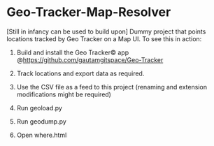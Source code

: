 # Geo-Tracker-Map-Resolver
[Still in infancy can be used to build upon]
Dummy project that points locations tracked by Geo Tracker on a Map UI. To see this in action:

1. Build and install the Geo Tracker© app
@https://github.com/gautamgitspace/Geo-Tracker

2. Track locations and export data as required.
3. Use the CSV file as a feed to this project (renaming and extension modifications might be required)
4. Run geoload.py
5. Run geodump.py
6. Open where.html
